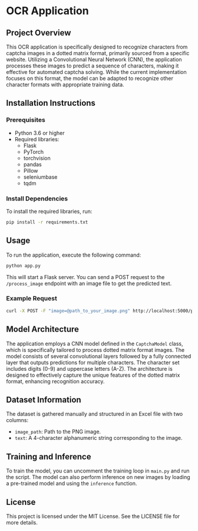 # OCR Application

## Project Overview
This OCR application is specifically designed to recognize characters from captcha images in a dotted matrix format, primarily sourced from a specific website. Utilizing a Convolutional Neural Network (CNN), the application processes these images to predict a sequence of characters, making it effective for automated captcha solving. While the current implementation focuses on this format, the model can be adapted to recognize other character formats with appropriate training data.

## Installation Instructions
### Prerequisites
- Python 3.6 or higher
- Required libraries:
  - Flask
  - PyTorch
  - torchvision
  - pandas
  - Pillow
  - seleniumbase
  - tqdm

### Install Dependencies
To install the required libraries, run:
```bash
pip install -r requirements.txt
```

## Usage
To run the application, execute the following command:
```bash
python app.py
```
This will start a Flask server. You can send a POST request to the `/process_image` endpoint with an image file to get the predicted text.

### Example Request
```bash
curl -X POST -F "image=@path_to_your_image.png" http://localhost:5000/process_image
```

## Model Architecture
The application employs a CNN model defined in the `CaptchaModel` class, which is specifically tailored to process dotted matrix format images. The model consists of several convolutional layers followed by a fully connected layer that outputs predictions for multiple characters. The character set includes digits (0-9) and uppercase letters (A-Z). The architecture is designed to effectively capture the unique features of the dotted matrix format, enhancing recognition accuracy.

## Dataset Information
The dataset is gathered manually and structured in an Excel file with two columns:
- `image_path`: Path to the PNG image.
- `text`: A 4-character alphanumeric string corresponding to the image.

## Training and Inference
To train the model, you can uncomment the training loop in `main.py` and run the script. The model can also perform inference on new images by loading a pre-trained model and using the `inference` function.

## License
This project is licensed under the MIT License. See the LICENSE file for more details.
